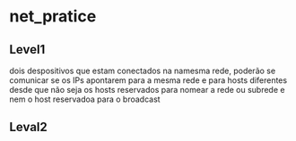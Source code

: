 # net_pratice

## Level1
dois despositivos que estam conectados na namesma rede, poderão se comunicar se os IPs apontarem para a mesma rede e para hosts diferentes desde
que não seja os hosts reservados para nomear a rede ou subrede e nem o host reservadoa para o broadcast

## Leval2

